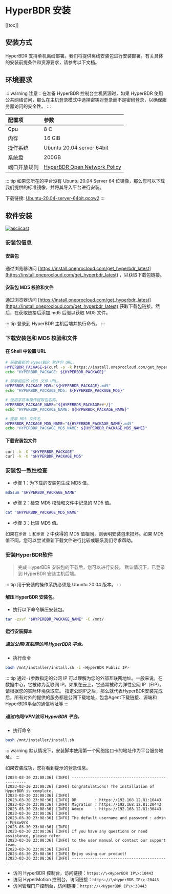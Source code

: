 # HyperBDR 安装

[[toc]]

## 安装方式

HyperBDR 支持单机离线部署。我们将提供离线安装包进行安装部署。有关具体的安装前提条件和资源要求，请参考以下文档。
## 环境要求

::: warning
注意：在准备 HyperBDR 控制台主机资源时，如果 HyperBDR 使用公共网络访问，那么在主机登录模式中选择密钥对登录而不是密码登录，以确保服务器访问的安全性。
:::

| 配置项    | 参数                                                                                                                  |
| :----- | :------------------------------------------------------------------------------------------------------------------ |
| Cpu    | 8 C                                                                                                                 |
| 内存     | 16 GiB                                                                                                              |
| 操作系统   | Ubuntu 20.04 server 64bit                                                                                           |
| 系统盘    | 200GB                                                                                                               |
| 端口开放规则 | [HyperBDR Open Network Policy](https://docs.oneprocloud.com/userguide/faq/faq.html#hyperbdr-required-network-policy) |

::: tip
如果您所在的平台没有 Ubuntu 20.04 Server 64 位镜像，那么您可以下载我们提供的标准镜像，并将其导入平台进行安装。

下载链接: [Ubuntu-20.04-server-64bit.qcow2](https://downloads.oneprocloud.com/docs_images/Ubuntu-20.04-server-64bit.qcow2)
:::
## 软件安装

[![asciicast](https://asciinema.org/a/686760.svg)](https://asciinema.org/a/686760)

### 安装包信息

#### 安装包

通过浏览器访问 [https://install.oneprocloud.com/get_hyperbdr_latest](https://install.oneprocloud.com/get_hyperbdr_latest) ，以获取下载包链接。

#### 安装包 MD5 校验和文件

通过浏览器访问 [https://install.oneprocloud.com/get_hyperbdr_latest](https://install.oneprocloud.com/get_hyperbdr_latest)  获取下载包链接。然后，在获取链接后添加.md5 后缀以获取 MD5 文件。

::: tip
登录到 HyperBDR 主机后端并执行命令。
:::
### 下载安装包和 MD5 校验和文件

#### 在 Shell 中设置 URL

```sh
# 获取最新的 HyperBDR 软件包 URL。
HYPERBDR_PACKAGE=$(curl -s -k https://install.oneprocloud.com/get_hyperbdr_latest/latest)
echo "HYPERBDR_PACKAGE: ${HYPERBDR_PACKAGE}"

# 获取相应的 MD5 文件 URL。
HYPERBDR_PACKAGE_MD5="${HYPERBDR_PACKAGE}.md5"
echo "HYPERBDR_PACKAGE_MD5: ${HYPERBDR_PACKAGE_MD5}"

# 使用字符串操作提取包名称。
HYPERBDR_PACKAGE_NAME="${HYPERBDR_PACKAGE##*/}"
echo "HYPERBDR_PACKAGE_NAME: ${HYPERBDR_PACKAGE_NAME}"

# 提取 MD5 文件名
HYPERBDR_PACKAGE_MD5_NAME="${HYPERBDR_PACKAGE_NAME}.md5"
echo "HYPERBDR_PACKAGE_MD5_NAME: ${HYPERBDR_PACKAGE_MD5_NAME}"
```
#### 下载安装包文件

```sh
curl -k -O "$HYPERBDR_PACKAGE"
curl -k -O "$HYPERBDR_PACKAGE_MD5"
```
### 安装包一致性检查

- 步骤 1：为下载的安装包生成 MD5 值。

```sh
md5sum "$HYPERBDR_PACKAGE_NAME"
```

- 步骤 2：检查 MD5 校验和文件中记录的 MD5 值。

```sh
cat "$HYPERBDR_PACKAGE_MD5_NAME"
```

- 步骤 3：比较 MD5 值。
 
如果在`步骤 1` 和`步骤 2` 中获得的 MD5 值相同，则表明安装包未损坏。如果 MD5 值不同，您可以尝试重新下载文件进行比较或联系我们寻求帮助。

### 安装HyperBDR软件

> 完成 HyperBDR 安装包的下载后，您可以进行安装。
> 默认情况下，已登录到 HyperBDR 安装主机后端。

::: tip
用于安装的操作系统必须是 Ubuntu 20.04 版本。
:::

#### 解压 HyperBDR 安装包。

- 执行以下命令解压安装包。

```sh
tar -zxvf "$HYPERBDR_PACKAGE_NAME" -C /mnt/  
```
#### 运行安装脚本

##### 通过公网/互联网访问 HyperBDR 平台。

- 执行命令 

```sh
bash /mnt/installer/install.sh -i <HyperBDR Public IP>
```

::: tip
通过`-i`参数指定的公网 IP 可以理解为您的外部互联网地址。一般来说，在数据中心，它被称为互联网 IP。如果在云上，它通常被称为弹性公网 IP（EIP）。请根据您的实际环境获取它。
指定公网IP之后，那么就代表HyperBDR安装完成后，所有对外的提供的服务都是公网下载地址，包含Agent下载链接、源端和HyperBDR平台的通信地址等
:::
##### 通过内网/VPN访问 HyperBDR 平台。

- 执行命令  

```sh
bash /mnt/installer/install.sh
```
::: warning
默认情况下，安装脚本使用第一个网络接口卡的地址作为平台服务地址。
:::

如果安装成功，您将看到提示的登录信息。

```
[2023-03-30 23:08:36] [INFO] --------------------------------------------------
[2023-03-30 23:08:36] [INFO] Congratulations! The installation of HyperBDR is complete.
[2023-03-30 23:08:36] [INFO]
[2023-03-30 23:08:36] [INFO] DR        : https://192.168.12.81:10443
[2023-03-30 23:08:36] [INFO] Migration : https://192.168.12.81:20443
[2023-03-30 23:08:36] [INFO] Admin     : https://192.168.12.81:30443
[2023-03-30 23:08:36] [INFO]
[2023-03-30 23:08:36] [INFO] The default username and password : admin / P@ssw0rd
[2023-03-30 23:08:36] [INFO]
[2023-03-30 23:08:36] [INFO] If you have any questions or need assistance, please refer
[2023-03-30 23:08:36] [INFO] to the user manual or contact our support team.
[2023-03-30 23:08:36] [INFO]
[2023-03-30 23:08:36] [INFO] Enjoy using our product!
[2023-03-30 23:08:36] [INFO] --------------------------------------------------
```
- 访问 HyperBDR 控制台，访问链接：`https://\<HyperBDR IP\>:10443`
- 访问 HyperMotion 控制台，访问链接：`https://\<HyperBDR IP\>:20443`
- 访问管理门户控制台，访问链接：`https://\<HyperBDR IP\>:30443`
